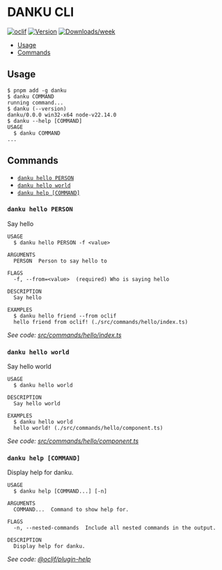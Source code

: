 # DANKU CLI


[![oclif](https://img.shields.io/badge/cli-oclif-brightgreen.svg)](https://oclif.io)
[![Version](https://img.shields.io/npm/v/danku.svg)](https://npmjs.org/package/danku)
[![Downloads/week](https://img.shields.io/npm/dw/danku.svg)](https://npmjs.org/package/danku)


<!-- toc -->
* [Usage](#usage)
* [Commands](#commands)
<!-- tocstop -->
## Usage
```sh-session
$ pnpm add -g danku
$ danku COMMAND
running command...
$ danku (--version)
danku/0.0.0 win32-x64 node-v22.14.0
$ danku --help [COMMAND]
USAGE
  $ danku COMMAND
...
```
## Commands
<!-- commands -->
* [`danku hello PERSON`](#danku-hello-person)
* [`danku hello world`](#danku-hello-world)
* [`danku help [COMMAND]`](#danku-help-command)

### `danku hello PERSON`

Say hello

```
USAGE
  $ danku hello PERSON -f <value>

ARGUMENTS
  PERSON  Person to say hello to

FLAGS
  -f, --from=<value>  (required) Who is saying hello

DESCRIPTION
  Say hello

EXAMPLES
  $ danku hello friend --from oclif
  hello friend from oclif! (./src/commands/hello/index.ts)
```

_See code: [src/commands/hello/index.ts](https://github.com/DANKU/danku-cli/blob/v0.0.0/src/commands/hello/index.ts)_

### `danku hello world`

Say hello world

```
USAGE
  $ danku hello world

DESCRIPTION
  Say hello world

EXAMPLES
  $ danku hello world
  hello world! (./src/commands/hello/component.ts)
```

_See code: [src/commands/hello/component.ts](https://github.com/DANKU/danku-cli/blob/v0.0.0/src/commands/hello/world.ts)_

### `danku help [COMMAND]`

Display help for danku.

```
USAGE
  $ danku help [COMMAND...] [-n]

ARGUMENTS
  COMMAND...  Command to show help for.

FLAGS
  -n, --nested-commands  Include all nested commands in the output.

DESCRIPTION
  Display help for danku.
```

_See code: [@oclif/plugin-help](https://github.com/oclif/plugin-help/blob/v6.2.26/src/commands/help.ts)_
<!-- commandsstop -->
